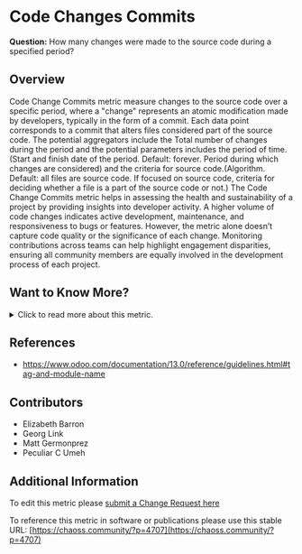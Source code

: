 # Code Changes Commits

**Question:** How many changes were made to the source code during a specified period? 

## Overview
Code Change Commits metric measure changes to the source code over a specific period, where a "change" represents an atomic modification made by developers, typically in the form of a commit. Each data point corresponds to a commit that alters files considered part of the source code. The potential aggregators include the Total number of changes during the period and the potential parameters includes the period of time. (Start and finish date of the period. Default: forever. Period during which changes are considered) and the criteria for source code.(Algorithm. Default: all files are source code. If focused on source code, criteria for deciding whether a file is a part of the source code or not.)
The Code Change Commits metric helps in assessing the health and sustainability of a project by providing insights into developer activity. A higher volume of code changes indicates active development, maintenance, and responsiveness to bugs or features. However, the metric alone doesn’t capture code quality or the significance of each change. Monitoring contributions across teams can help highlight engagement disparities, ensuring all community members are equally involved in the development process of each project.

## Want to Know More?

<span markdown="1"><details>
<summary>Click to read more about this metric.</summary>

### Data Collection Strategies

**Specific description: Git**

Mandatory parameters (for Git):
* Date type. Either author date or committer date. Default: author date. For each git commit, two dates are kept: when the commit was authored, and when it was committed to the repository. For deciding on the period, one of them has to be selected.
* Include merge commits. Boolean. Default: True. Merge commits are those which merge a branch, and in some cases are not considered as reflecting a coding activity.
* Include empty commits. Boolean. Default: True. Empty commits are those which do not touch files, and in some cases are not considered as reflecting a coding activity.

### Filters

* By actors (author, committer). Requires actor merging (merging ids corresponding to the same author).
* By groups of actors (employer, gender...). Requires actor grouping, and likely, actor merging.
* By [tags](https://www.odoo.com/documentation/13.0/reference/guidelines.html#tag-and-module-name) (used in the message of the commits). Requires a structure for the message of commits. This tag can be used in an open-source project to communicate to every contributors if the commit is, for example, a fix for a bug or an improvement of a feature.
* Count per month over time
* Count per group over time

### Visualizations

  - View an example on the [CHAOSS instance of Bitergia Analytics](https://chaoss.biterg.io/app/kibana#/dashboard/Git).  
  - Download and import a ready-to-go dashboard containing examples for this metric visualization from the [GrimoireLab Sigils panel collection](https://chaoss.github.io/grimoirelab-sigils/panels/git/).
  - Example screenshot:
  
    ![GrimoireLab screenshot of metric Code_Changes](https://github.com/chaoss/wg-evolution/blob/main/focus-areas/code-development-activity/images/code-changes_grimoirelab.png)

</details></span>

## References

* https://www.odoo.com/documentation/13.0/reference/guidelines.html#tag-and-module-name

## Contributors
* Elizabeth Barron
* Georg Link
* Matt Germonprez
* Peculiar C Umeh

## Additional Information
To edit this metric please [submit a Change Request here](https://github.com/chaoss/wg-evolution/blob/main/focus-areas/code-development-activity/code-changes-commits.md)

To reference this metric in software or publications please use this stable URL: [https://chaoss.community/?p=4707](https://chaoss.community/?p=4707)

<!-- # For groupings in the knowledge base
Context tags: Contribution, Software, Lifecycle
Keyword tags: change request, code changes, pull requests, merged, merging, source code
→

